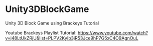 # Unity3DBlockGame
Unity 3D Block Game using Brackeys Tutorial


Youtube Brackeys Playlist Tutorial: https://www.youtube.com/watch?v=j48LtUkZRjU&list=PLPV2KyIb3jR53Jce9hP7G5xC4O9AgnOuL
